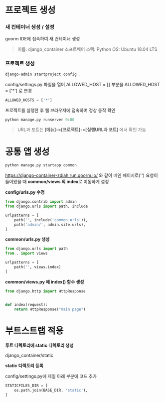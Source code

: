 # 프로젝트 생성

### 새 컨테이너 생성 / 설정

goorm IDE에 접속하여 새 컨테이너 생성

> 이름: django_container 
> 소프트웨어 스택: Python 
> OS: Ubuntu 18.04 LTS

### 프로젝트 생성
```python
django-admin startproject config .
```

config/settings.py 파일을 열어 ALLOWED_HOST = [] 부분을 ALLOWED_HOST = ['*'] 로 변경

```python
ALLOWED_HOSTS = ['*']
```

프로젝트를 실행한 후 웹 브라우저에 접속하여 정상 동작 확인

```python
python manage.py runserver 0:80
```
> URL과 포트는 **[메뉴]->[프로젝트]->[실행URL과 포트]** 에서 확인 가능

##
# 공통 앱 생성

```python
python manage.py startapp common

```

https://django-container-zdiah.run.goorm.io/ 와 같이 메인 페이지로('') 요청이 들어왔을 때 **common/views 의 index**로 이동하게 설정

**config/urls.py 수정**
``` python
from django.contrib import admin
from django.urls import path, include

urlpatterns = [
    path('', include('common.urls')),
    path('admin/', admin.site.urls),
]

```

**common/urls.py 생성**
``` python
from django.urls import path
from . import views

urlpatterns = [
    path('', views.index)
]

```

**common/views.py 에 index() 함수 생성**
``` python
from django.http import HttpResponse


def index(request):
    return HttpResponse("main page")

```

# 부트스트랩 적용

**루트 디렉토리에 static 디렉토리 생성**

django_container/static

**static 디렉토리 등록**

config/settings.py에 제일 아래 부분에 코드 추가


``` python
STATICFILES_DIR = [
    os.path.join(BASE_DIR, 'static'),
]

```

